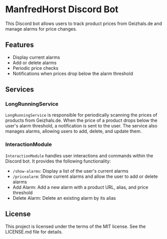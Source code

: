 # ManfredHorst Discord Bot

This Discord bot allows users to track product prices from Geizhals.de and manage alarms for price changes.

## Features

- Display current alarms
- Add or delete alarms
- Periodic price checks
- Notifications when prices drop below the alarm threshold

## Services

### LongRunningService

`LongRunningService` is responsible for periodically scanning the prices of products from Geizhals.de. When the price of a product drops below the user's alarm threshold, a notification is sent to the user. The service also manages alarms, allowing users to add, delete, and update them.

### InteractionModule

`InteractionModule` handles user interactions and commands within the Discord bot. It provides the following functionality:

- `/show-alarms`: Display a list of the user's current alarms
- `/pricealarm`: Show current alarms and allow the user to add or delete alarms
- Add Alarm: Add a new alarm with a product URL, alias, and price threshold
- Delete Alarm: Delete an existing alarm by its alias

## License

This project is licensed under the terms of the MIT license. See the LICENSE.md file for details.
